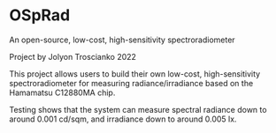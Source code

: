 # OSpRad
An open-source, low-cost, high-sensitivity spectroradiometer

Project by Jolyon Troscianko 2022

This project allows users to build their own low-cost, high-sensitivity spectroradiometer for measuring radiance/irradiance based on the Hamamatsu C12880MA chip.

Testing shows that the system can measure spectral radiance down to around 0.001 cd/sqm, and irradiance down to around 0.005 lx.
